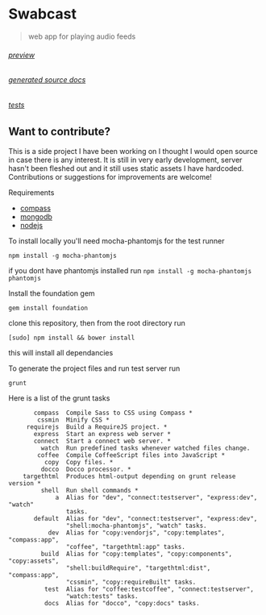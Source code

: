 Swabcast
========
> web app for playing audio feeds

###### [preview](http://app.swa.by/)

######  [generated source docs](http://app.swa.by/docs/)

###### [tests](http://app.swa.by/test/)


Want to contribute?
-------------------
This is a side project I have been working on I thought I would open source in case there is any interest.
It is still in very early development, server hasn't been fleshed out and it still uses static assets I have hardcoded.  Contributions or suggestions for improvements are welcome!

Requirements
  * [compass](http://compass-style.org/)
  * [mongodb](http://www.mongodb.org/downloads)
  * [nodejs](http://nodejs.org/)



To install locally you'll need mocha-phantomjs for the test runner

```npm install -g mocha-phantomjs```

if you dont have phantomjs installed run ```npm install -g mocha-phantomjs phantomjs```

Install the foundation gem

```gem install foundation```

clone this repository, then from the root directory run

```[sudo] npm install && bower install```

this will install all dependancies

To generate the project files and run test server run

`grunt`

Here is a list of the grunt tasks
```
       compass  Compile Sass to CSS using Compass *
        cssmin  Minify CSS *
     requirejs  Build a RequireJS project. *
       express  Start an express web server *
       connect  Start a connect web server. *
         watch  Run predefined tasks whenever watched files change.
        coffee  Compile CoffeeScript files into JavaScript *
          copy  Copy files. *
         docco  Docco processor. *
    targethtml  Produces html-output depending on grunt release version *
         shell  Run shell commands *
             a  Alias for "dev", "connect:testserver", "express:dev", "watch"
                tasks.
       default  Alias for "dev", "connect:testserver", "express:dev",
                "shell:mocha-phantomjs", "watch" tasks.
           dev  Alias for "copy:vendorjs", "copy:templates", "compass:app",
                "coffee", "targethtml:app" tasks.
         build  Alias for "copy:templates", "copy:components", "copy:assets",
                "shell:buildRequire", "targethtml:dist", "compass:app",
                "cssmin", "copy:requireBuilt" tasks.
          test  Alias for "coffee:testcoffee", "connect:testserver",
                "watch:tests" tasks.
          docs  Alias for "docco", "copy:docs" tasks.
```


